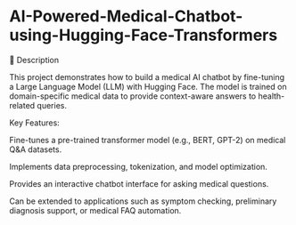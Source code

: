 # AI-Powered-Medical-Chatbot-using-Hugging-Face-Transformers
📝 Description

This project demonstrates how to build a medical AI chatbot by fine-tuning a Large Language Model (LLM) with Hugging Face. The model is trained on domain-specific medical data to provide context-aware answers to health-related queries.

Key Features:

Fine-tunes a pre-trained transformer model (e.g., BERT, GPT-2) on medical Q&A datasets.

Implements data preprocessing, tokenization, and model optimization.

Provides an interactive chatbot interface for asking medical questions.

Can be extended to applications such as symptom checking, preliminary diagnosis support, or medical FAQ automation.

